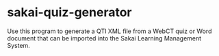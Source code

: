 sakai-quiz-generator
====================

Use this program to generate a QTI XML file from a WebCT quiz or Word document that can be imported into the Sakai Learning Management System.
